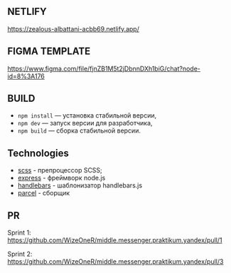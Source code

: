 ## NETLIFY

https://zealous-albattani-acbb69.netlify.app/

## FIGMA TEMPLATE

https://www.figma.com/file/fjnZB1M5t2jDbnnDXh1biG/chat?node-id=8%3A176

## BUILD

- `npm install` — установка стабильной версии,
- `npm dev` — запуск версии для разработчика,
- `npm build` — сборка стабильной версии.

## Technologies

* [scss](https://sass-scss.ru/) - препроцессор SCSS;
* [express](https://expressjs.com/ru/) - фреймворк node.js
* [handlebars](https://handlebarsjs.com/) - шаблонизатор handlebars.js
* [parcel](https://parceljs.org/) - сборщик

## PR

Sprint 1:
https://github.com/WizeOneR/middle.messenger.praktikum.yandex/pull/1

Sprint 2:
https://github.com/WizeOneR/middle.messenger.praktikum.yandex/pull/3
